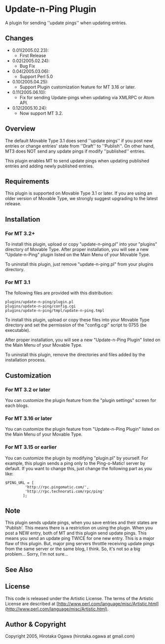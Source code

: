 # Update-n-Ping Plugin

A plugin for sending ''update pings'' when updating entries.

## Changes

 * 0.01(2005.02.23):
   * First Release
 * 0.02(2005.02.24):
   * Bug Fix
 * 0.04(2005.03.06):
   * Support Perl 5.0
 * 0.10(2005.04.25):
   * Support Plugin customization feature for MT 3.16 or later.
 * 0.11(2005.06.10):
   * Fix for sending Update-pings when updating via XMLRPC or Atom API.
 * 0.12(2005.10.24):
   * Now support MT 3.2.

## Overview

The default Movable Type 3.1 does send ''update pings'' if you post new entries or change entries' state from ''Draft'' to ''Publish''.  On other hand, MT3 does NOT send any update pings if modify ''published'' entries.

This plugin enables MT to send update pings when updating published entries and adding newly published entries.

## Requirements

This plugin is supported on Movable Type 3.1 or later.  If you are using an older version of Movable Type, we strongly suggest upgrading to the latest release.

## Installation

### For MT 3.2+

To install this plugin, upload or copy "update-n-ping.pl" into your "plugins" directory of Movable Type.  After proper installation, you will see a new "Update-n-Ping" plugin listed on the Main Menu of your Movable Type.

To uninstall this plugin, just remove "update-n-ping.pl" from your plugins directory.

### For MT 3.1

The following files are provided with this distribution:

    plugins/update-n-ping/plugin.pl
    plugins/update-n-ping/config.cgi
    plugins/update-n-ping/tmpl/update-n-ping.tmpl

To install this plugin, upload or copy these files into your Movable Type directory and set the permission of the "config.cgi" script to 0755 (be executable).

After proper installation, you will see a new "Update-n-Ping Plugin" listed on the Main Menu of your Movable Type.

To uninstall this plugin, remove the directories and files added by the installation process.

## Customization

### For MT 3.2 or later

You can customize the plugin feature from the "plugin settings" screen for each blogs.

### For MT 3.16 or later

You can customize the plugin feature from "Update-n-Ping Plugin" listed on the Main Menu of your Movable Type.

### For MT 3.15 or earlier

You can customize the plugin by modifying "plugin.pl" by yourself.  For example, this plugin sends a ping only to the Ping-o-Matic! server by default.  If you want to change this, just change the following part as you like:

    $PING_URL = [
             'http://rpc.pingomatic.com/',
             'http://rpc.technorati.com/rpc/ping'
            ];

## Note

This plugin sends update pings, when you save entries and their states are 'Publish'.  This means there is a restriction on using the plugin. When you post a NEW entry, both of MT and this plugin send update pings.  This means you send an update ping TWICE for one new entry.  This is a major flaw of this plugin.  But, major ping servers throttle receiving update pings from the same server or the same blog, I think.  So, it's not so a big problem... Sorry, I'm not sure...

## See Also

## License

This code is released under the Artistic License. The terms of the Artistic License are described at [http://www.perl.com/language/misc/Artistic.html](http://www.perl.com/language/misc/Artistic.html).

## Author & Copyright

Copyright 2005, Hirotaka Ogawa (hirotaka.ogawa at gmail.com)
